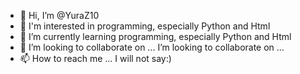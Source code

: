- 👋 Hi, I’m @YuraZ10
- 👀 I'm interested in programming, especially Python and Html
- 🌱 I’m currently learning programming, especially Python and Html
- 💞️ I’m looking to collaborate on ... I’m looking to collaborate on ...
- 📫 How to reach me ... I will not say:)

<!---
YuraZ10/YuraZ10 is a ✨ special ✨ repository because its `README.md` (this file) appears on your GitHub profile.
You can click the Preview link to take a look at your changes.
--->
